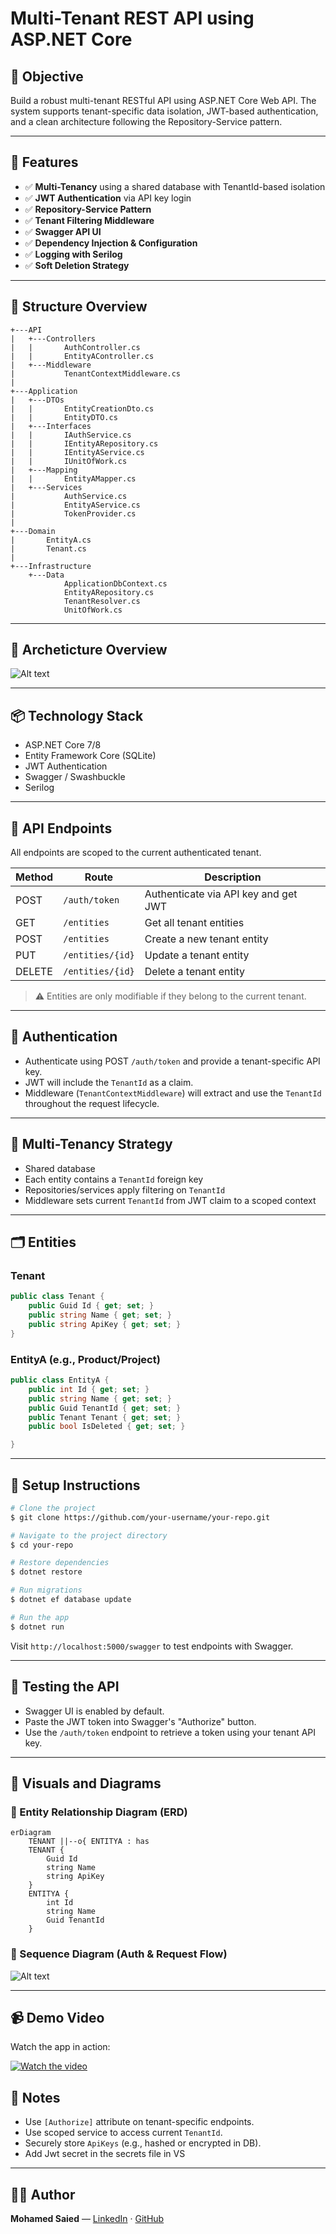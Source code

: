 ﻿# Multi-Tenant REST API using ASP.NET Core

## 🧭 Objective

Build a robust multi-tenant RESTful API using ASP.NET Core Web API. The system supports tenant-specific data isolation, JWT-based authentication, and a clean architecture following the Repository-Service pattern.

---

## 🧱 Features

* ✅ **Multi-Tenancy** using a shared database with TenantId-based isolation
* ✅ **JWT Authentication** via API key login
* ✅ **Repository-Service Pattern**
* ✅ **Tenant Filtering Middleware**
* ✅ **Swagger API UI**
* ✅ **Dependency Injection & Configuration**
* ✅ **Logging with Serilog** 
* ✅ **Soft Deletion Strategy** 

---

## 🧬 Structure Overview

```plaintext
+---API
|   +---Controllers
|   |       AuthController.cs
|   |       EntityAController.cs
|   +---Middleware
|           TenantContextMiddleware.cs
|
+---Application
|   +---DTOs
|   |       EntityCreationDto.cs
|   |       EntityDTO.cs
|   +---Interfaces
|   |       IAuthService.cs
|   |       IEntityARepository.cs
|   |       IEntityAService.cs
|   |       IUnitOfWork.cs
|   +---Mapping
|   |       EntityAMapper.cs
|   +---Services
|           AuthService.cs
|           EntityAService.cs
|           TokenProvider.cs
|
+---Domain
|       EntityA.cs
|       Tenant.cs
|
+---Infrastructure
    +---Data
            ApplicationDbContext.cs
            EntityARepository.cs
            TenantResolver.cs
            UnitOfWork.cs
```

---
## 🧬 Archeticture Overview

![Alt text](Multi-Tenant-API//Images//Flow.png)

---
## 📦 Technology Stack

* ASP.NET Core 7/8
* Entity Framework Core (SQLite)
* JWT Authentication
* Swagger / Swashbuckle
* Serilog

---

## 🧪 API Endpoints

All endpoints are scoped to the current authenticated tenant.

| Method | Route            | Description                          |
| ------ | ---------------- | ------------------------------------ |
| POST   | `/auth/token`    | Authenticate via API key and get JWT |
| GET    | `/entities`      | Get all tenant entities              |
| POST   | `/entities`      | Create a new tenant entity           |
| PUT    | `/entities/{id}` | Update a tenant entity               |
| DELETE | `/entities/{id}` | Delete a tenant entity               |

> ⚠️ Entities are only modifiable if they belong to the current tenant.

---

## 🔐 Authentication

* Authenticate using POST `/auth/token` and provide a tenant-specific API key.
* JWT will include the `TenantId` as a claim.
* Middleware (`TenantContextMiddleware`) will extract and use the `TenantId` throughout the request lifecycle.

---

## 🧠 Multi-Tenancy Strategy

* Shared database
* Each entity contains a `TenantId` foreign key
* Repositories/services apply filtering on `TenantId`
* Middleware sets current `TenantId` from JWT claim to a scoped context

---

## 🗂️ Entities

### Tenant

```csharp
public class Tenant {
    public Guid Id { get; set; }
    public string Name { get; set; }
    public string ApiKey { get; set; }
}
```

### EntityA (e.g., Product/Project)

```csharp
public class EntityA {
    public int Id { get; set; }
    public string Name { get; set; }
    public Guid TenantId { get; set; }
    public Tenant Tenant { get; set; }
    public bool IsDeleted { get; set; }

}
```

---

## 🔧 Setup Instructions

```bash
# Clone the project
$ git clone https://github.com/your-username/your-repo.git

# Navigate to the project directory
$ cd your-repo

# Restore dependencies
$ dotnet restore

# Run migrations 
$ dotnet ef database update

# Run the app
$ dotnet run
```

Visit `http://localhost:5000/swagger` to test endpoints with Swagger.

---

## 🧪 Testing the API

* Swagger UI is enabled by default.
* Paste the JWT token into Swagger's "Authorize" button.
* Use the `/auth/token` endpoint to retrieve a token using your tenant API key.

---


## 🧩 Visuals and Diagrams

### 📌 Entity Relationship Diagram (ERD)

```mermaid
erDiagram
    TENANT ||--o{ ENTITYA : has
    TENANT {
        Guid Id
        string Name
        string ApiKey
    }
    ENTITYA {
        int Id
        string Name
        Guid TenantId
    }
```

### 🔄 Sequence Diagram (Auth & Request Flow)

![Alt text](Multi-Tenant-API//Images//Request.png)


---
## 📹 Demo Video

Watch the app in action:

[![Watch the video](https://raw.githubusercontent.com/MSaiedd/Multi-Tenant-API/tree/master/Multi-Tenant-API/Images/Request.png)](https://raw.githubusercontent.com/MSaiedd/Multi-Tenant-API/tree/master/Multi-Tenant-API/Images/SwaggerAPITesting.mp4)

## 📘 Notes

* Use `[Authorize]` attribute on tenant-specific endpoints.
* Use scoped service to access current `TenantId`.
* Securely store `ApiKeys` (e.g., hashed or encrypted in DB).
* Add Jwt secret in the secrets file in VS

---

## 👨‍💻 Author

**Mohamed Saied** — [LinkedIn](https://www.linkedin.com/in/mohamed-saied-cs/) · [GitHub](https://github.com/MSaiedd)
